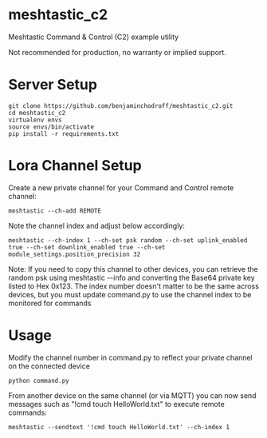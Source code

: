 # meshtastic_c2
Meshtastic Command &amp; Control (C2) example utility

Not recommended for production, no warranty or implied support. 

# Server Setup

```
git clone https://github.com/benjaminchodroff/meshtastic_c2.git
cd meshtastic_c2
virtualenv envs
source envs/bin/activate
pip install -r requirements.txt
```

# Lora Channel Setup

Create a new private channel for your Command and Control remote channel:

```meshtastic --ch-add REMOTE```

Note the channel index and adjust below accordingly:

```meshtastic --ch-index 1 --ch-set psk random --ch-set uplink_enabled true --ch-set downlink_enabled true --ch-set module_settings.position_precision 32```

Note: If you need to copy this channel to other devices, you can retrieve the random psk using meshtastic --info and converting the Base64 private key listed to Hex 0x123. The index number doesn't matter to be the same across devices, but you must update command.py to use the channel index to be monitored for commands

# Usage

Modify the channel number in command.py to reflect your private channel on the connected device

```python command.py```

From another device on the same channel (or via MQTT) you can now send messages such as "!cmd touch HelloWorld.txt" to execute remote commands:

```meshtastic --sendtext '!cmd touch HelloWorld.txt' --ch-index 1```

 
